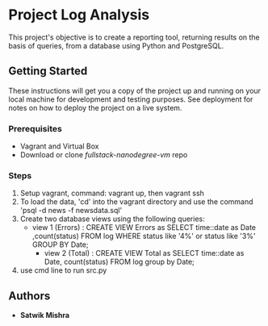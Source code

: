 # Project Log Analysis

This project's objective is to create a reporting tool, returning results on the basis of queries, from a database using Python and PostgreSQL.

## Getting Started

These instructions will get you a copy of the project up and running on your local machine for development and testing purposes. See deployment for notes on how to deploy the project on a live system.

### Prerequisites

* Vagrant and Virtual Box
* Download or clone _fullstack-nanodegree-vm_ repo

### Steps
1. Setup vagrant, command: vagrant up, then vagrant ssh
2. To load the data, 'cd' into the vagrant directory and use the command 'psql -d news -f newsdata.sql'
3. Create two database views using the following queries:
	* view 1 (Errors) : CREATE VIEW Errors as SELECT time::date as Date ,count(status) FROM log WHERE status like
                          '4%' or status like '3%' GROUP BY Date;
        * view 2 (Total) : CREATE VIEW Total as SELECT time::date as Date, count(status) FROM log group by Date;
4. use cmd line to run src.py

## Authors

* **Satwik Mishra**

